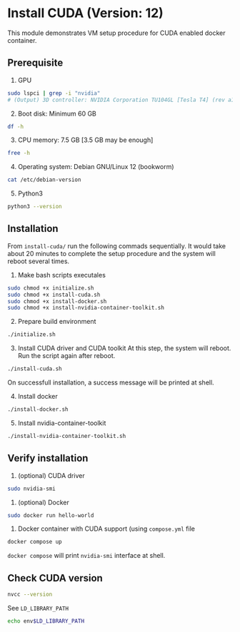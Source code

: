# Install CUDA (Version: 12)
This module demonstrates VM setup procedure for CUDA enabled docker container.

## Prerequisite
1. GPU
```bash
sudo lspci | grep -i "nvidia"
# (Output) 3D controller: NVIDIA Corporation TU104GL [Tesla T4] (rev a1)
```
2. Boot disk: Minimum 60 GB
```bash
df -h
```
3. CPU memory: 7.5 GB [3.5 GB may be enough]
```bash
free -h
```
4. Operating system: Debian GNU/Linux 12 (bookworm)
```bash
cat /etc/debian-version
```
5. Python3
```bash
python3 --version
```

## Installation
From `install-cuda/` run the following commads sequentially. 
It would take about 20 minutes to complete the setup procedure 
and the system will reboot several times.

1. Make bash scripts executales
```bash
sudo chmod +x initialize.sh 
sudo chmod +x install-cuda.sh
sudo chmod +x install-docker.sh
sudo chmod +x install-nvidia-container-toolkit.sh
```
2. Prepare build environment
```bash
./initialize.sh
```
3. Install CUDA driver and CUDA toolkit
At this step, the system will reboot. Run the 
script again after reboot. 
```bash
./install-cuda.sh
```
On successfull installation, 
a success message will be printed at shell.

4. Install docker
```bash
./install-docker.sh
```
5. Install nvidia-container-toolkit
```bash
./install-nvidia-container-toolkit.sh
```

## Verify installation
1. (optional) CUDA driver
```bash
sudo nvidia-smi
```
1. (optional) Docker
```bash
sudo docker run hello-world
```
1. Docker container with CUDA support (using `compose.yml` file
```bash
docker compose up
```
`docker compose` will print `nvidia-smi` interface at shell. 

## Check CUDA version
```bash
nvcc --version
``` 
See `LD_LIBRARY_PATH`
```bash
echo env$LD_LIBRARY_PATH
```

